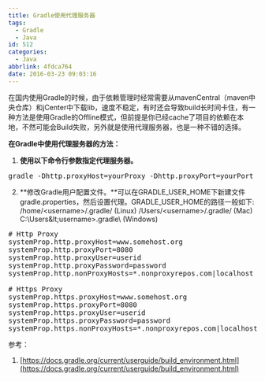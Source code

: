 ```yaml
---
title: Gradle使用代理服务器
tags:
  - Gradle
  - Java
id: 512
categories:
  - Java
abbrlink: 4fdca764
date: 2016-03-23 09:03:16
---
```


在国内使用Gradle的时候，由于依赖管理时经常需要从mavenCentral（maven中央仓库）和jCenter中下载lib，速度不稳定，有时还会导致build长时间卡住，有一种方法是使用Gradle的Offline模式，但前提是你已经cache了项目的依赖在本地，不然可能会Build失败，另外就是使用代理服务器，也是一种不错的选择。

**在Gradle中使用代理服务器的方法：**

1.  **使用以下命令行参数指定代理服务器。**
<pre class="lang:default decode:true">gradle -Dhttp.proxyHost=yourProxy -Dhttp.proxyPort=yourPort -Dhttp.proxyUser=usernameProxy -Dhttp.proxyPassword=yourPassoword</pre>
<!-- more -->
2.  **修改Gradle用户配置文件。**可以在GRADLE_USER_HOME下新建文件gradle.properties，然后设置代理。GRADLE_USER_HOME的路径一般如下:
/home/&lt;username&gt;/.gradle/ (Linux)
/Users/&lt;username&gt;/.gradle/ (Mac)
C:\Users\&lt;username&gt;\.gradle\ (Windows)
<pre class="lang:default decode:true "># Http Proxy
systemProp.http.proxyHost=www.somehost.org
systemProp.http.proxyPort=8080
systemProp.http.proxyUser=userid
systemProp.http.proxyPassword=password
systemProp.http.nonProxyHosts=*.nonproxyrepos.com|localhost

# Https Proxy
systemProp.https.proxyHost=www.somehost.org
systemProp.https.proxyPort=8080
systemProp.https.proxyUser=userid
systemProp.https.proxyPassword=password
systemProp.https.nonProxyHosts=*.nonproxyrepos.com|localhost</pre>
参考：

1.  [https://docs.gradle.org/current/userguide/build_environment.html](https://docs.gradle.org/current/userguide/build_environment.html)